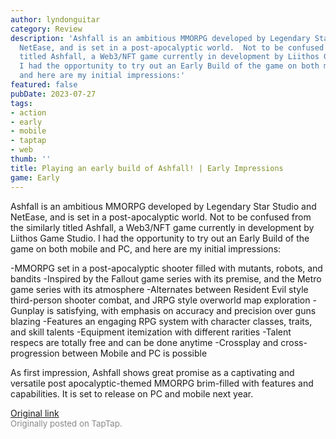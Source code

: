 ```yaml
---
author: lyndonguitar
category: Review
description: 'Ashfall is an ambitious MMORPG developed by Legendary Star Studio and
  NetEase, and is set in a post-apocalyptic world.  Not to be confused from the similarly
  titled Ashfall, a Web3/NFT game currently in development by Liithos Game Studio.
  I had the opportunity to try out an Early Build of the game on both mobile and PC,
  and here are my initial impressions:'
featured: false
pubDate: 2023-07-27
tags:
- action
- early
- mobile
- taptap
- web
thumb: ''
title: Playing an early build of Ashfall! | Early Impressions
game: Early
---
```

Ashfall is an ambitious MMORPG developed by Legendary Star Studio and NetEase, and is set in a post-apocalyptic world.  Not to be confused from the similarly titled Ashfall, a Web3/NFT game currently in development by Liithos Game Studio. I had the opportunity to try out an Early Build of the game on both mobile and PC, and here are my initial impressions:

-MMORPG set in a post-apocalyptic shooter filled with mutants, robots, and bandits
-Inspired by the Fallout game series with its premise, and the Metro game series with its atmosphere
-Alternates between Resident Evil style third-person shooter combat, and JRPG style overworld map exploration
-Gunplay is satisfying, with emphasis on accuracy and precision over guns blazing
-Features an engaging RPG system with character classes, traits, and skill talents
-Equipment itemization with different rarities
-Talent respecs are totally free and can be done anytime
-Crossplay and cross-progression between Mobile and PC is possible

As first impression, Ashfall shows great promise as a captivating and versatile post apocalyptic-themed MMORPG brim-filled with features and capabilities. It is set to release on PC and mobile next year.

[Original link](https://www.taptap.io/post/6058547)<br><span style="font-size: 0.95em; color: #888;">Originally posted on TapTap.</span>